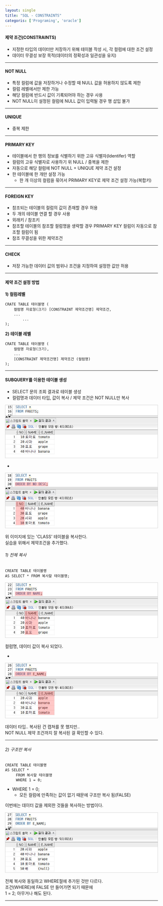 ```yaml
---
layout: single
title: "SQL - CONSTRAINTS"
categoris: ['Programing', 'oracle']
---
```


#### 제약 조건(CONSTRAINTS)
* 지정한 타입의 데이터만 저장하기 위해 테이블 작성 시, 각 컬럼에 대한 조건 설정
* 데이터 무결성 보장 목적(데이터의 정확성과 일관성을 유지)   
   
***
   
#### NOT NULL
* 특정 컬럼에 값을 저장하거나 수정할 때 NULL 값을 허용하지 않도록 제한
* 컬럼 레벨에서만 제한 가능
* 해당 컬럼에 반드시 값이 기록되어야 하는 경우 사용
* NOT NULL이 설정된 컬럼에 NULL 값이 입력될 경우 행 삽입 불가   
   
***
   
#### UNIQUE
* 중복 제한
   
***
   
#### PRIMARY KEY
* 테이블에서 한 행의 정보를 식별하기 위한 고유 식별자(Identifer) 역할
* 컬럼의 고유 식별자로 사용하기 위  NULL / 중복을 제한
* 자동으로 해당 컬럼에 NOT NULL + UNIQUE 제약 조건 설정
* 한 테이블에 한 개만 설정 가능
    * 한 개 이상의 컬럼을 묶어서 PRIMARY KEY로 제약 조건 설정 가능(복합키)   

***
   
#### FOREIGN KEY
* 참조되는 테이블의 컬럼의 값이 존재할 경우 허용
* 두 개의 테이블 연결 할 경우 사용
* 외래키 / 참조키
* 참조할 테이블의 참조할 컬럼명을 생략할 경우 PRIMARY KEY 컬럼이 자동으로 참조할 컬럼이 됨
* 참조 무결성을 위한 제약조건   
   
***
   
#### CHECK
* 저장 가능한 데이터 값의 범위나 조건을 지정하여 설정한 값만 허용   
   
***
   
#### 제약 조건 설정 방법
**1) 컬럼레벨**   
   
```
CRATE TABLE 테이블명 (
    컬럼명 자료형(크기) [CONSTRAINT 제약조건명] 제약조건,
    ...
		...
);
```   
   
**2) 테이블 레벨**   
   
```
CRATE TABLE 테이블명 (
    컬럼명 자료형(크기),
    ...
    [CONSTRAINT 제약조건명] 제약조건 (컬럼명)
);
```   
   
***

#### SUBQUERY를 이용한 테이블 생성
* SELECT 문의 조회 결과로 테이블 생성
* 컬럼명과 데이터 타입, 값이 복사 / 제약 조건은 NOT NULL만 복사
   
![Alt text](/assets/images/order_by01.jpg)  
   
-
   
![Alt text](/assets/images/order_by02.jpg)  
   
위 이미지에 있는 'CLASS' 테이블을 복사한다.   
실습을 위해서 제약조건을 추가했다.   
      
###### 1) 전체 복사
   
```
CREATE TABLE 테이블명
AS SELECT * FROM 복사할 테이블명;
```   
   
![Alt text](/assets/images/order_by03.jpg)  
   
컬럼명, 데이터 값이 복사 되었다.   
   
-
   
![Alt text](/assets/images/order_by04.jpg)  
   
데이터 타입.. 복사된 건 캡쳐를 못 했지만..   
NOT NULL 제약 조건까지 잘 복사된 걸 확인할 수 있다.   
   
***
   
###### 2) 구조만 복사
   
```
CREATE TABLE 테이블명
AS SELECT *
	 FROM 복사할 테이블명
	 WHERE 1 = 0;
```   
   
* WHERE 1 = 0;
    * 모든 컬럼에 만족하는 값이 없기 때문에 구조만 복사 됨(FALSE)

이번에는 데이터 값을 제외한 것들을 복사하는 방법이다.   
   
![Alt text](/assets/images/order_by05.jpg)  
   
전체 복사와 동일하고 WHERE절에 추가된 것만 다르다.   
조건(WHERE)에 FALSE 만 들어가면 되기 때문에   
1 = 2; 아무거나 해도 된다.   
   
***